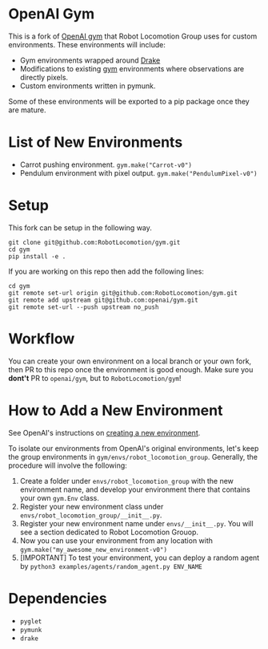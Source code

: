 # OpenAI Gym 

This is a fork of [OpenAI gym](https://github.com/openai/gym) that Robot Locomotion Group uses for custom environments. These environments will include:
- Gym environments wrapped around [Drake](https://drake.mit.edu/)
- Modifications to existing [gym](https://github.com/openai/gym) environments where observations are directly pixels.
- Custom environments written in pymunk.

Some of these environments will be exported to a pip package once they are mature.

# List of New Environments

- Carrot pushing environment. `gym.make("Carrot-v0")`
- Pendulum environment with pixel output. `gym.make("PendulumPixel-v0")`

# Setup 

This fork can be setup in the following way.

```
git clone git@github.com:RobotLocomotion/gym.git
cd gym
pip install -e .
``` 

If you are working on this repo then add the following lines:
```
cd gym 
git remote set-url origin git@github.com:RobotLocomotion/gym.git
git remote add upstream git@github.com:openai/gym.git
git remote set-url --push upstream no_push
```

# Workflow 

You can create your own environment on a local branch or your own fork, then PR to this repo once the environment is good enough.
Make sure you **dont't** PR to `openai/gym`, but to `RobotLocomotion/gym`! 

# How to Add a New Environment

See OpenAI's instructions on [creating a new environment](https://github.com/openai/gym/blob/master/docs/creating-environments.md). 

To isolate our environments from OpenAI's original environments, let's keep the group environments in `gym/envs/robot_locomotion_group`. Generally, the procedure will involve the following:

1. Create a folder under `envs/robot_locomotion_group` with the new environment name, and develop your environment there that contains your own `gym.Env` class.
2. Register your new environment class under `envs/robot_locomotion_group/__init__.py`.
3. Register your new environment name under `envs/__init__.py`. You will see a section dedicated to Robot Locomotion Grouop. 
4. Now you can use your environment from any location with `gym.make("my_awesome_new_environment-v0")`
5. [IMPORTANT] To test your environment, you can deploy a random agent by `python3 examples/agents/random_agent.py ENV_NAME`

# Dependencies 
- `pyglet`
- `pymunk`
- `drake`
